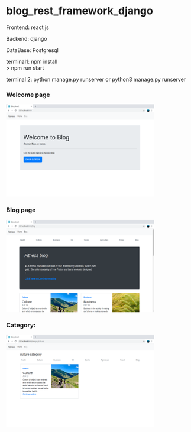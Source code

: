 # blog_rest_framework_django

Frontend:
react js

Backend:
django

DataBase:
Postgresql


terminal1:
npm install <br/>>
npm run start

terminal 2:
python manage.py runserver
or
python3 manage.py runserver

<h3>Welcome page</h3>
<img src="https://github.com/xEMOimage/blog_rest_framework_django/blob/master/Screenshot%20from%202020-09-08%2010-25-27.png"  width="400" height="250">


<h3>Blog page</h3>
<img src="https://github.com/xEMOimage/blog_rest_framework_django/blob/master/Screenshot%20from%202020-09-08%2010-26-21.png"  width="400" height="250">

<h3>Category:</h3>
<img src="https://github.com/xEMOimage/blog_rest_framework_django/blob/master/Screenshot%20from%202020-09-08%2010-26-44.png"  width="400" height="250">
